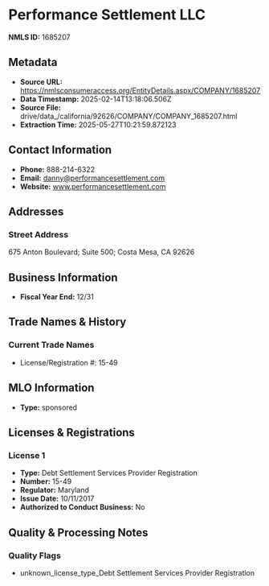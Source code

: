 # Performance Settlement LLC

**NMLS ID:** 1685207

## Metadata
- **Source URL:** https://nmlsconsumeraccess.org/EntityDetails.aspx/COMPANY/1685207
- **Data Timestamp:** 2025-02-14T13:18:06.506Z
- **Source File:** drive/data_/california/92626/COMPANY/COMPANY_1685207.html
- **Extraction Time:** 2025-05-27T10:21:59.872123

## Contact Information
- **Phone:** 888-214-6322
- **Email:** danny@performancesettlement.com
- **Website:** www.performancesettlement.com

## Addresses
### Street Address
675 Anton Boulevard; Suite 500; Costa Mesa, CA 92626

## Business Information
- **Fiscal Year End:** 12/31

## Trade Names & History
### Current Trade Names
- License/Registration #: 15-49

## MLO Information
- **Type:** sponsored

## Licenses & Registrations

### License 1
- **Type:** Debt Settlement Services Provider Registration
- **Number:** 15-49
- **Regulator:** Maryland
- **Issue Date:** 10/11/2017
- **Authorized to Conduct Business:** No

## Quality & Processing Notes
### Quality Flags
- unknown_license_type_Debt Settlement Services Provider Registration
